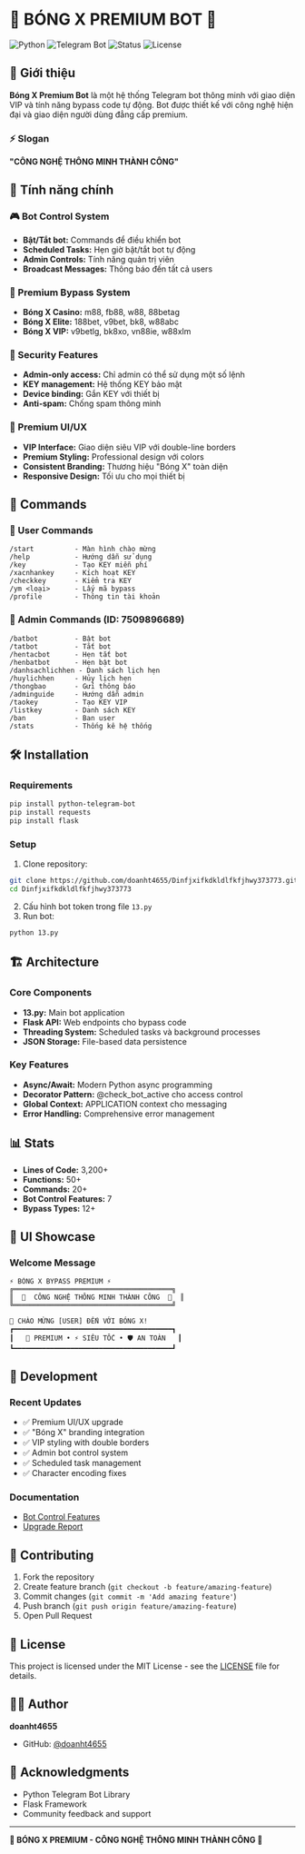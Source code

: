 # 🌟 BÓNG X PREMIUM BOT 🌟

![Python](https://img.shields.io/badge/Python-3.8+-blue.svg)
![Telegram Bot](https://img.shields.io/badge/Telegram-Bot-blue.svg)
![Status](https://img.shields.io/badge/Status-Active-green.svg)
![License](https://img.shields.io/badge/License-MIT-green.svg)

## 💎 Giới thiệu

**Bóng X Premium Bot** là một hệ thống Telegram bot thông minh với giao diện VIP và tính năng bypass code tự động. Bot được thiết kế với công nghệ hiện đại và giao diện người dùng đẳng cấp premium.

### ⚡ Slogan
**"CÔNG NGHỆ THÔNG MINH THÀNH CÔNG"**

## 🎯 Tính năng chính

### 🎮 Bot Control System
- **Bật/Tắt bot:** Commands để điều khiển bot
- **Scheduled Tasks:** Hẹn giờ bật/tắt bot tự động  
- **Admin Controls:** Tính năng quản trị viên
- **Broadcast Messages:** Thông báo đến tất cả users

### 🏅 Premium Bypass System
- **Bóng X Casino:** m88, fb88, w88, 88betag
- **Bóng X Elite:** 188bet, v9bet, bk8, w88abc  
- **Bóng X VIP:** v9betlg, bk8xo, vn88ie, w88xlm

### 🔐 Security Features
- **Admin-only access:** Chỉ admin có thể sử dụng một số lệnh
- **KEY management:** Hệ thống KEY bảo mật
- **Device binding:** Gắn KEY với thiết bị
- **Anti-spam:** Chống spam thông minh

### 🎨 Premium UI/UX
- **VIP Interface:** Giao diện siêu VIP với double-line borders
- **Premium Styling:** Professional design với colors
- **Consistent Branding:** Thương hiệu "Bóng X" toàn diện
- **Responsive Design:** Tối ưu cho mọi thiết bị

## 🚀 Commands

### 👤 User Commands
```
/start          - Màn hình chào mừng
/help           - Hướng dẫn sử dụng
/key            - Tạo KEY miễn phí
/xacnhankey     - Kích hoạt KEY
/checkkey       - Kiểm tra KEY
/ym <loại>      - Lấy mã bypass
/profile        - Thông tin tài khoản
```

### 👑 Admin Commands (ID: 7509896689)
```
/batbot         - Bật bot
/tatbot         - Tắt bot  
/hentacbot      - Hẹn tắt bot
/henbatbot      - Hẹn bật bot
/danhsachlichhen - Danh sách lịch hẹn
/huylichhen     - Hủy lịch hẹn
/thongbao       - Gửi thông báo
/adminguide     - Hướng dẫn admin
/taokey         - Tạo KEY VIP
/listkey        - Danh sách KEY
/ban            - Ban user
/stats          - Thống kê hệ thống
```

## 🛠️ Installation

### Requirements
```bash
pip install python-telegram-bot
pip install requests
pip install flask
```

### Setup
1. Clone repository:
```bash
git clone https://github.com/doanht4655/Dinfjxifkdkldlfkfjhwy373773.git
cd Dinfjxifkdkldlfkfjhwy373773
```

2. Cấu hình bot token trong file `13.py`
3. Run bot:
```bash
python 13.py
```

## 🏗️ Architecture

### Core Components
- **13.py:** Main bot application
- **Flask API:** Web endpoints cho bypass code
- **Threading System:** Scheduled tasks và background processes
- **JSON Storage:** File-based data persistence

### Key Features
- **Async/Await:** Modern Python async programming
- **Decorator Pattern:** @check_bot_active cho access control
- **Global Context:** APPLICATION context cho messaging
- **Error Handling:** Comprehensive error management

## 📊 Stats

- **Lines of Code:** 3,200+
- **Functions:** 50+ 
- **Commands:** 20+
- **Bot Control Features:** 7
- **Bypass Types:** 12+

## 🎨 UI Showcase

### Welcome Message
```
⚡ BÓNG X BYPASS PREMIUM ⚡
╔═══════════════════════════════════════╗
║  🌟  CÔNG NGHỆ THÔNG MINH THÀNH CÔNG  🌟  ║
╚═══════════════════════════════════════╝

👋 CHÀO MỪNG [USER] ĐẾN VỚI BÓNG X!
┏━━━━━━━━━━━━━━━━━━━━━━━━━━━━━━━━━━━━━━━┓
┃   🎯 PREMIUM • ⚡ SIÊU TỐC • 🛡️ AN TOÀN   ┃
┗━━━━━━━━━━━━━━━━━━━━━━━━━━━━━━━━━━━━━━━┛
```

## 🔧 Development

### Recent Updates
- ✅ Premium UI/UX upgrade
- ✅ "Bóng X" branding integration  
- ✅ VIP styling with double borders
- ✅ Admin bot control system
- ✅ Scheduled task management
- ✅ Character encoding fixes

### Documentation
- [Bot Control Features](BOT_CONTROL_FEATURES.md)
- [Upgrade Report](BONG_X_UPGRADE_REPORT.md)

## 🤝 Contributing

1. Fork the repository
2. Create feature branch (`git checkout -b feature/amazing-feature`)
3. Commit changes (`git commit -m 'Add amazing feature'`)
4. Push branch (`git push origin feature/amazing-feature`)
5. Open Pull Request

## 📄 License

This project is licensed under the MIT License - see the [LICENSE](LICENSE) file for details.

## 👨‍💻 Author

**doanht4655**
- GitHub: [@doanht4655](https://github.com/doanht4655)

## 🌟 Acknowledgments

- Python Telegram Bot Library
- Flask Framework
- Community feedback and support

---

**💎 BÓNG X PREMIUM - CÔNG NGHỆ THÔNG MINH THÀNH CÔNG 💎**